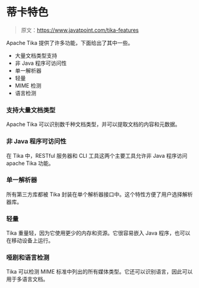 # 蒂卡特色

> 原文：<https://www.javatpoint.com/tika-features>

Apache Tika 提供了许多功能，下面给出了其中一些。

*   大量文档类型支持
*   非 Java 程序可访问性
*   单一解析器
*   轻量
*   MIME 检测
*   语言检测

### 支持大量文档类型

Apache Tika 可以识别数千种文档类型，并可以提取文档的内容和元数据。

### 非 Java 程序可访问性

在 Tika 中，RESTful 服务器和 CLI 工具这两个主要工具允许非 Java 程序访问 apache Tika 功能。

### 单一解析器

所有第三方库都被 Tika 封装在单个解析器接口中。这个特性方便了用户选择解析器库。

### 轻量

Tika 重量轻，因为它使用更少的内存和资源。它很容易嵌入 Java 程序，也可以在移动设备上运行。

### 哑剧和语言检测

Tika 可以检测 MIME 标准中列出的所有媒体类型。它还可以识别语言，因此可以用于多语言文档。